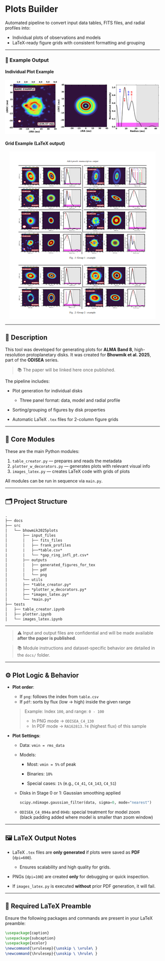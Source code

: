 # Plots Builder

Automated pipeline to convert input data tables, FITS files, and radial profiles into:

- Individual plots of observations and models  
- LaTeX-ready figure grids with consistent formatting and grouping  

---

### 📌 Example Output

#### Individual Plot Example  
![image_example](/src/bhowmik2025plots/imagetest.png)

#### Grid Example (LaTeX output)  

<p align="center">
  <img src="/src/bhowmik2025plots/grid_example.png" alt="grid_example">
</p>

---

## 📄 Description

This tool was developed for generating plots for **ALMA Band 8**, high-resolution protoplanetary disks. It was created for **Bhowmik et al. 2025**, part of the **ODISEA** series.

> 📚 The paper will be linked here once published.

The pipeline includes:

- Plot generation for individual disks
    - Three panel format: data, model and radial profile

- Sorting/grouping of figures by disk properties

- Automatic LaTeX `.tex` files for 2-column figure grids


---

## 🧠 Core Modules

These are the main Python modules:

1. `table_creator.py` — prepares and reads the metadata  
2. `plotter_w_decorators.py` — generates plots with relevant visual info  
3. `images_latex.py` — creates LaTeX code with grids of plots  

All modules can be run in sequence via `main.py`.

---

## 🗂️ Project Structure

```text
.
├── docs
├── src
│   └── bhowmik2025plots
│       ├── input_files
│       │   ├── fits_files
│       │   ├── frank_profiles
|       |   ├──*table.csv*
|       |   └── *gap_ring_infl_pt.csv*
│       ├── outputs
│       │   ├── generated_figures_for_tex
│       │   ├── pdf
│       │   └── png
│       └── utils
│       ├── *table_creator.py*
│       ├── *plotter_w_decorators.py*
│       ├── *images_latex.py*
│       └── *main.py*
├── tests
│   ├── table_creator.ipynb
│   ├── plotter.ipynb
│   └── images_latex.ipynb
```

---

> ⚠️ Input and output files are confidential and will be made available **after the paper is published**.


> 📚 Module instructions and dataset-specific behavior are detailed in the `docs/` folder.

---

## ⚙️ Plot Logic & Behavior

- **Plot order**:
  - If `png`: follows the index from `table.csv` 
  - If `pdf`: sorts by flux (low → high) inside the given range

  > Example: Index `100`, and range: `0 - 100`  
  > - In PNG mode → `ODISEA_C4_130`  
  > - In PDF mode → `RA162813.74` (highest flux) of this sample

- **Plot Settings**:
  - Data: `vmin = rms_data`

  - Models:

    - Most: `vmin = 5%` of peak

    - Binaries: `10%`

    - Special cases: `1%` (e.g., `C4_41`, `C4_143`, `C4_51`)

  - Disks in Stage 0 or 1: Gaussian smoothing applied
  
    ```python
    scipy.ndimage.gaussian_filter(data, sigma=0, mode="nearest")
    ```

  - `ODISEA_C4_094a` and `094b`: special treatment for model zoom  
    (black padding added where model is smaller than zoom window)

---

## 🖼️ LaTeX Output Notes

- LaTeX `.tex` files are **only generated** if plots were saved as **PDF** (`dpi=600`).

  - Ensures scalability and high quality for grids.

- PNGs (`dpi=100`) are created **only** for debugging or quick inspection.

- If `images_latex.py` is executed **without** prior PDF generation, it will fail.

---

## 🧾 Required LaTeX Preamble

Ensure the following packages and commands are present in your LaTeX preamble:

```latex
\usepackage{caption}
\usepackage{subcaption}
\usepackage{xcolor}
\newcommand{\vrulesep}{\unskip \ \vrule\ }
\newcommand{\hrulesep}{\unskip \ \hrule\ }
